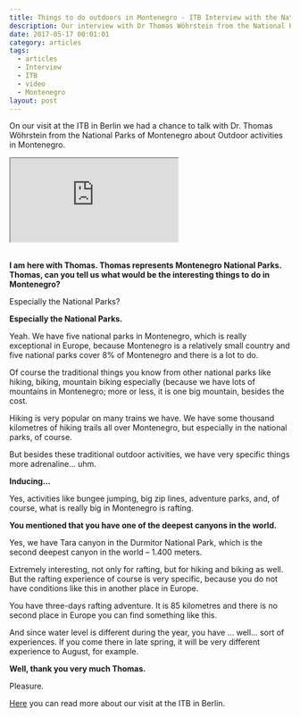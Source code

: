 ```yaml
---
title: Things to do outdoors in Montenegro - ITB Interview with the National Parks of Montenegro
description: Our interview with Dr Thomas Wöhrstein from the National Parks of Montenegro at the ITB in Berlin
date: 2017-05-17 00:01:01
category: articles
tags:
  - articles
  - Interview
  - ITB
  - video
  - Montenegro
layout: post
---
```


On our visit at the ITB in Berlin we had a chance to talk with Dr. Thomas Wöhrstein from the National Parks of Montenegro about Outdoor activities in Montenegro.

<div class="embed-responsive embed-responsive-16by9">
  <iframe class="embed-responsive-item" src="https://www.youtube.com/embed/40RQSihDnYU"></iframe>

</div>
<br>

<!--more-->

**I am here with Thomas. Thomas represents Montenegro National Parks. Thomas, can you tell us what would be the interesting things to do in Montenegro?**

Especially the National Parks?

**Especially the National Parks.**

Yeah. We have five national parks in Montenegro, which is really exceptional in Europe, because Montenegro is a relatively small country and five national parks cover 8% of Montenegro and there is a lot to do.

Of course the traditional things you know from other national parks like hiking, biking, mountain biking especially (because we have lots of mountains in Montenegro; more or less, it is one big mountain, besides the cost.

Hiking is very popular on many trains we have. We have some thousand kilometres of hiking trails all over Montenegro, but especially in the national parks, of course.

But besides these traditional outdoor activities, we have very specific things more adrenaline… uhm.

**Inducing…**

Yes, activities like bungee jumping, big zip lines, adventure parks, and, of course, what is really big in Montenegro is rafting.

**You mentioned that you have one of the deepest canyons in the world.**

Yes, we have Tara canyon in the Durmitor National Park, which is the second deepest canyon in the world – 1.400 meters.

Extremely interesting, not only for rafting, but for hiking and biking as well. But the rafting experience of course is very specific, because you do not have conditions like this in another place in Europe.

You have three-days rafting adventure. It is 85 kilometres and there is no second place in Europe you can find something like this.

And since water level is different during the year, you have … well… sort of experiences. If you come there in late spring, it will be very different experience to August, for example.

**Well, thank you very much Thomas.**

Pleasure.

<a href="http://www.hikeventures.com/ITB-2017/">Here</a> you can read more about our visit at the ITB in Berlin.
